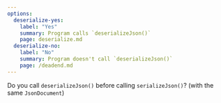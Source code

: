 ```yaml
---
options:
  deserialize-yes:
    label: "Yes"
    summary: Program calls `deserializeJson()`
    page: deserialize.md
  deserialize-no:
    label: "No"
    summary: Program doesn't call `deserializeJson()`
    page: /deadend.md
---
```


Do you call `deserializeJson()` before calling `serializeJson()`? (with the same `JsonDocument`)
